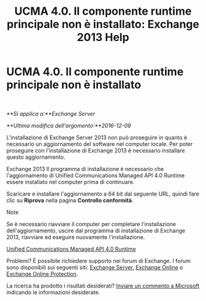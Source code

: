 ﻿---
title: 'UCMA 4.0. Il componente runtime principale non è installato: Exchange 2013 Help'
TOCTitle: UCMA 4.0. Il componente runtime principale non è installato
ms:assetid: b26b628b-116d-4f13-ab86-bac80e2a2e1f
ms:mtpsurl: https://technet.microsoft.com/it-it/library/ms.exch.setupreadiness.ucmaredistmsi(v=EXCHG.150)
ms:contentKeyID: 50481439
ms.date: 05/22/2018
mtps_version: v=EXCHG.150
ms.translationtype: MT
---

# UCMA 4.0. Il componente runtime principale non è installato

 

_**Si applica a:**Exchange Server_

_**Ultima modifica dell'argomento:**2016-12-09_

L'installazione di Exchange Server 2013 non può proseguire in quanto è necessario un aggiornamento del software nel computer locale. Per poter proseguire con l'installazione di Exchange 2013 è necessario installare questo aggiornamento.

Exchange 2013 Il programma di installazione è necessario che l'aggiornamento di Unified Communications Managed API 4.0 Runtime essere installato nel computer prima di continuare.

Scaricare e installare l'aggiornamento a 64 bit dal seguente URL, quindi fare clic su **Riprova** nella pagina **Controllo conformità**.


> [!NOTE]
> Se è necessario riavviare il computer per completare l'installazione dell'aggiornamento, uscire dal programma di installazione di Exchange 2013, riavviare ed eseguire nuovamente l'installazione.



[Unified Communications Managed API 4.0 Runtime](https://go.microsoft.com/fwlink/p/?linkid=258269)

Problemi? È possibile richiedere supporto nei forum di Exchange. I forum sono disponibili sui seguenti siti: [Exchange Server](https://go.microsoft.com/fwlink/p/?linkid=60612), [Exchange Online](https://go.microsoft.com/fwlink/p/?linkid=267542) o [Exchange Online Protection](https://go.microsoft.com/fwlink/p/?linkid=285351).

La ricerca ha prodotto i risultati desiderati? [Inviare un commento a Microsoft](mailto:exsetuphelpfeedback@microsoft.com?subject=exchange%202013%20setup%20help%20feedback) indicando le informazioni desiderate.

